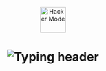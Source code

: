 <p align="center">
  <p align="center">
  <img src="https://media.giphy.com/media/xT9IgzoKnwFNmISR8I/giphy.gif" width="60px" alt="Hacker Mode">
</p>

</p>

<h1 align="center">
  <img src="https://readme-typing-svg.demolab.com?font=Fira+Code&pause=1200&color=39FF14&center=true&vCenter=true&width=450&lines=%F0%9F%94%A5+ANGELO+ROMANO+%F0%9F%94%A5;Cyberpunk+Freelancer+%7C+IA+%7C+Dom%C3%B3tica;Conectado+a+la+Red...+%F0%9F%92%BB" alt="Typing header" />
</h1>



